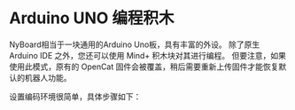 # Arduino  UNO 编程积木

NyBoard相当于一块通用的Arduino Uno板，具有丰富的外设。 除了原生 Arduino IDE 之外，您还可以使用 Mind+ 积木块对其进行编程。 但要注意，如果使用此模式，原有的 OpenCat 固件会被覆盖，稍后需要重新上传固件才能恢复默认的机器人功能。

设置编码环境很简单，具体步骤如下：

<figure><img src="https://docs.petoi.com/~gitbook/image?url=https%3A%2F%2F201656985-files.gitbook.io%2F%7E%2Ffiles%2Fv0%2Fb%2Fgitbook-x-prod.appspot.com%2Fo%2Fspaces%252F-MQ6a951Q6Jn1Zzt5Ajr-3369173170%252Fuploads%252FBBK8jW2Mv0dRW2qFTedA%252Fimage.png%3Falt%3Dmedia%26token%3D23830e20-cf2a-4dbf-851d-cb320db43fd3&#x26;width=768&#x26;dpr=4&#x26;quality=100&#x26;sign=56c4d517&#x26;sv=2" alt=""><figcaption></figcaption></figure>

<figure><img src="https://docs.petoi.com/~gitbook/image?url=https%3A%2F%2F201656985-files.gitbook.io%2F%7E%2Ffiles%2Fv0%2Fb%2Fgitbook-x-prod.appspot.com%2Fo%2Fspaces%252F-MQ6a951Q6Jn1Zzt5Ajr-3369173170%252Fuploads%252FuVHhNBCEMcnUBnkekF7v%252Fimage.png%3Falt%3Dmedia%26token%3D2a85bbc6-68e0-4a96-9f60-c181552fdeed&#x26;width=768&#x26;dpr=4&#x26;quality=100&#x26;sign=a96debcd&#x26;sv=2" alt=""><figcaption></figcaption></figure>

<figure><img src="https://docs.petoi.com/~gitbook/image?url=https%3A%2F%2F201656985-files.gitbook.io%2F%7E%2Ffiles%2Fv0%2Fb%2Fgitbook-x-prod.appspot.com%2Fo%2Fspaces%252F-MQ6a951Q6Jn1Zzt5Ajr-3369173170%252Fuploads%252F8ifkeAoZn5NPcbQUxoW3%252Fimage.png%3Falt%3Dmedia%26token%3D7ba221fc-4ccd-4995-8686-8337fc6bfa65&#x26;width=768&#x26;dpr=4&#x26;quality=100&#x26;sign=9bd65d16&#x26;sv=2" alt=""><figcaption></figcaption></figure>

<figure><img src="https://docs.petoi.com/~gitbook/image?url=https%3A%2F%2F201656985-files.gitbook.io%2F%7E%2Ffiles%2Fv0%2Fb%2Fgitbook-x-prod.appspot.com%2Fo%2Fspaces%252F-MQ6a951Q6Jn1Zzt5Ajr-3369173170%252Fuploads%252FnSLdCD4etBEUTfnykBau%252Fimage.png%3Falt%3Dmedia%26token%3Df935f9c0-b7a6-4c42-9852-f03a9beb0d12&#x26;width=768&#x26;dpr=4&#x26;quality=100&#x26;sign=721c5223&#x26;sv=2" alt=""><figcaption></figcaption></figure>

<figure><img src="https://docs.petoi.com/~gitbook/image?url=https%3A%2F%2F201656985-files.gitbook.io%2F%7E%2Ffiles%2Fv0%2Fb%2Fgitbook-x-prod.appspot.com%2Fo%2Fspaces%252F-MQ6a951Q6Jn1Zzt5Ajr-3369173170%252Fuploads%252Ftjq6NfrU2AsS3XAIdgTq%252Fimage.png%3Falt%3Dmedia%26token%3D5cbeea8d-4568-4e74-89b8-42b49ff8313f&#x26;width=768&#x26;dpr=4&#x26;quality=100&#x26;sign=31387226&#x26;sv=2" alt=""><figcaption></figcaption></figure>



